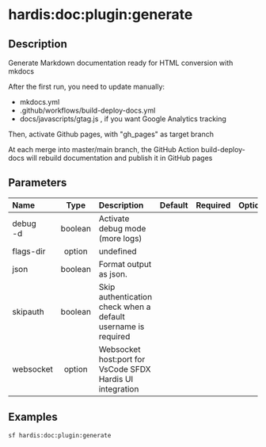 <!-- This file has been generated with command 'sf hardis:doc:plugin:generate'. Please do not update it manually or it may be overwritten -->
# hardis:doc:plugin:generate

## Description

Generate Markdown documentation ready for HTML conversion with mkdocs

After the first run, you need to update manually:

- mkdocs.yml
- .github/workflows/build-deploy-docs.yml
- docs/javascripts/gtag.js , if you want Google Analytics tracking

Then, activate Github pages, with "gh_pages" as target branch

At each merge into master/main branch, the GitHub Action build-deploy-docs will rebuild documentation and publish it in GitHub pages


## Parameters

| Name         |  Type   | Description                                                   | Default | Required | Options |
|:-------------|:-------:|:--------------------------------------------------------------|:-------:|:--------:|:-------:|
| debug<br/>-d | boolean | Activate debug mode (more logs)                               |         |          |         |
| flags-dir    | option  | undefined                                                     |         |          |         |
| json         | boolean | Format output as json.                                        |         |          |         |
| skipauth     | boolean | Skip authentication check when a default username is required |         |          |         |
| websocket    | option  | Websocket host:port for VsCode SFDX Hardis UI integration     |         |          |         |

## Examples

```shell
sf hardis:doc:plugin:generate
```


